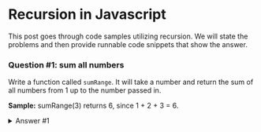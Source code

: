 # Recursion in Javascript

This post goes through code samples utilizing recursion. We will state the problems and then provide runnable code snippets that show the answer. 

### Question #1: sum all numbers
Write a function called `sumRange`. It will take a number and return 
the sum of all numbers from 1 up to the number passed in. 

**Sample:**
sumRange(3) returns 6, since 1 + 2 + 3 = 6.


<details>
<summary>Answer #1</summary>
```javascript runnable
var output = sumRange(3)
console.log(output);

function sumRange(num){
	if(num == 1) return 1;

	return num + sumRange(num - 1);
}

```
</details>



